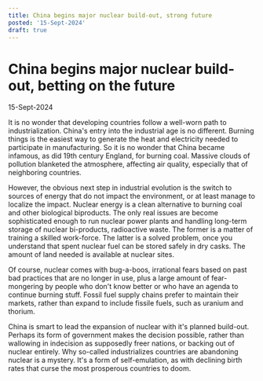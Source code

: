 ```yaml
---
title: China begins major nuclear build-out, strong future
posted: '15-Sept-2024'
draft: true
---
```


# China begins major nuclear build-out, betting on the future

15-Sept-2024

It is no wonder that developing countries follow a well-worn path to industrialization. China's entry into the industrial age is no different. Burning things is the easiest way to generate the heat and electricity needed to participate in manufacturing. So it is no wonder that China became infamous, as did 19th century England, for burning coal. Massive clouds of pollution blanketed the atmosphere, affecting air quality, especially that of neighboring countries.

However, the obvious next step in industrial evolution is the switch to sources of energy that do not impact the environment, or at least manage to localize the impact. Nuclear energy is a clean alternative to burning coal and other biological biproducts. The only real issues are become sophisticated enough to run nuclear power plants and handling long-term storage of nuclear bi-products, radioactive waste. The former is a matter of training a skilled work-force. The latter is a solved problem, once you understand that spent nuclear fuel can be stored safely in dry casks. The amount of land needed is available at nuclear sites.

Of course, nuclear comes with bug-a-boos, irrational fears based on past bad practices that are no longer in use, plus a large amount of fear-mongering by people who don't know better or who have an agenda to continue burning stuff. Fossil fuel supply chains prefer to maintain their markets, rather than expand to include fissile fuels, such as uranium and thorium.

China is smart to lead the expansion of nuclear with it's planned build-out. Perhaps its form of government makes the decision possible, rather than wallowing in indecision as supposedly freer nations, or backing out of nuclear entirely. Why so-called industrializes countries are abandoning nuclear is a mystery. It's a form of self-emulation, as with declining birth rates that curse the most prosperous countries to doom.
